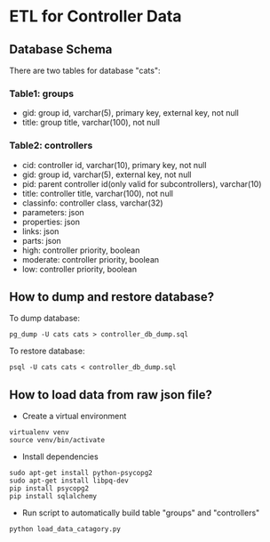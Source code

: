 # ETL for Controller Data
## Database Schema
There are two tables for database "cats": 
### Table1: groups
* gid: group id, varchar(5), primary key, external key, not null
* title: group title, varchar(100), not null
### Table2: controllers
* cid: controller id, varchar(10), primary key, not null
* gid: group id, varchar(5), external key, not null
* pid: parent controller id(only valid for subcontrollers), varchar(10)
* title: controller title, varchar(100), not null
* classinfo: controller class, varchar(32)
* parameters: json
* properties: json
* links: json
* parts: json
* high: controller priority, boolean
* moderate: controller priority, boolean
* low: controller priority, boolean

## How to dump and restore database?
To dump database:
```
pg_dump -U cats cats > controller_db_dump.sql
```
To restore database:
```
psql -U cats cats < controller_db_dump.sql
```

## How to load data from raw json file?
* Create a virtual environment
```
virtualenv venv
source venv/bin/activate
```
* Install dependencies
```
sudo apt-get install python-psycopg2
sudo apt-get install libpq-dev
pip install psycopg2
pip install sqlalchemy
```
* Run script to automatically build table "groups" and "controllers"
```
python load_data_catagory.py
```
